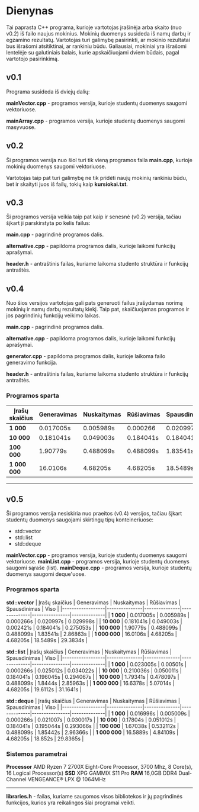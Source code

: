 #  Dienynas

Tai paprasta C++ programa, kurioje vartotojas įrašinėja arba skaito (nuo v0.2) iš failo naujus mokinius. Mokinių duomenys susideda iš namų darbų ir egzamino rezultatų. Vartotojas turi galimybę pasirinkti, ar mokinio rezultatai bus išrašomi atsitiktinai, ar rankiniu būdu. Galiausiai, mokiniai yra išrašomi lentelėje su galutiniais balais, kurie apskaičiuojami dviem būdais, pagal vartotojo pasirinkimą.

## v0.1
Programa susideda iš dviejų dalių:

**mainVector.cpp** - programos versija, kurioje studentų duomenys saugomi vektoriuose.

**mainArray.cpp** - programos versija, kurioje studentų duomenys saugomi masyvuose.

## v0.2
Ši programos versija nuo šiol turi tik vieną programos faila **main.cpp**, kurioje mokinių duomenys saugomi vektoriuose.

Vartotojas taip pat turi galimybę ne tik pridėti naujų mokinių rankiniu būdu, bet ir skaityti juos iš failų, tokių kaip **kursiokai.txt**.

## v0.3
Ši programos versija veikia taip pat kaip ir senesnė (v0.2) versija, tačiau šįkart ji parskirstyta po kelis failus:

**main.cpp** - pagrindinė programos dalis.

**alternative.cpp** - papildoma programos dalis, kurioje laikomi funkcijų aprašymai.

**header.h** - antraštinis failas, kuriame laikoma studento struktūra ir funkcijų antraštės.

## v0.4
Nuo šios versijos vartotojas gali pats generuoti failus įrašydamas norimą mokinių ir namų darbų rezultatų kiekį. Taip pat, skaičiuojamas programos ir jos pagrindinių funkcijų veikimo laikas.

**main.cpp** - pagrindinė programos dalis.

**alternative.cpp** - papildoma programos dalis, kurioje laikomi funkcijų aprašymai.

**generator.cpp** - papildoma programos dalis, kurioje laikoma failo generavimo funkcija.

**header.h** - antraštinis failas, kuriame laikoma studento struktūra ir funkcijų antraštės.

### Programos sparta

|  Įrašų skaičius  |  Generavimas  |  Nuskaitymas  |  Rūšiavimas  |  Spausdinimas  |     Viso     |
|------------------|---------------|---------------|--------------|----------------|--------------|
|  **1 000**       |  0.017005s    |  0.005989s    |  0.000266    |  0.020997s     |  0.029998s   |
|  **10 000**      |  0.181041s    |  0.049003s    |  0.184041s   |  0.184041s     |  0.275053s   |
|  **100 000**     |  1.90779s     |  0.488099s    |  0.488099s   |  1.83541s      |  2.86863s    |
|  **1 000 000**   |  16.0106s     |  4.68205s     |  4.68205s    |  18.5489s      |  29.3834s    |

---

## v0.5
Ši programos versija nesiskiria nuo praeitos (v0.4) versijos, tačiau šįkart studentų duomenys saugojami skirtingų tipų konteineriuose:

- std::vector
- std::list
- std::deque

**mainVector.cpp** - programos versija, kurioje studentų duomenys saugomi vektoriuose.
**mainList.cpp** - programos versija, kurioje studentų duomenys saugomi sąraše (list).
**mainDeque.cpp** - programos versija, kurioje studentų duomenys saugomi deque'uose.

### Programos sparta 

**std::vector**
|  Įrašų skaičius  |  Generavimas  |  Nuskaitymas  |  Rūšiavimas  |  Spausdinimas  |     Viso     |
|------------------|---------------|---------------|--------------|----------------|--------------|
|  **1 000**       |  0.017005s    |  0.005989s    |  0.000266s   |  0.020997s     |  0.029998s   |
|  **10 000**      |  0.181041s    |  0.049003s    |  0.002421s   |  0.184041s     |  0.275053s   |
|  **100 000**     |  1.90779s     |  0.488099s    |  0.488099s   |  1.83541s      |  2.86863s    |
|  **1 000 000**   |  16.0106s     |  4.68205s     |  4.68205s    |  18.5489s      |  29.3834s    |

**std::list**
|  Įrašų skaičius  |  Generavimas  |  Nuskaitymas  |  Rūšiavimas  |  Spausdinimas  |     Viso     |
|------------------|---------------|---------------|--------------|----------------|--------------|
|  **1 000**       |  0.023005s    |  0.00501s     |  0.000266s   |  0.025012s     |  0.034022s   |
|  **10 000**      |  0.210036s    |  0.050011s    |  0.184041s   |  0.196045s     |  0.294067s   |
|  **100 000**     |  1.79341s     |  0.478097s    |  0.488099s   |  1.8444s       |  2.85963s    |
|  **1 000 000**   |  16.6378s     |  5.07014s     |  4.68205s    |  19.6112s      |  31.1641s    |

**std::deque**
|  Įrašų skaičius  |  Generavimas  |  Nuskaitymas  |  Rūšiavimas  |  Spausdinimas  |     Viso     |
|------------------|---------------|---------------|--------------|----------------|--------------|
|  **1 000**       |  0.016996s    |  0.005009s    |  0.000266s   |  0.021007s     |  0.030017s   |
|  **10 000**      |  0.17804s     |  0.051012s    |  0.184041s   |  0.195044s     |  0.293066s   |
|  **100 000**     |  1.67038s     |  0.532112s    |  0.488099s   |  1.85442s      |  2.96366s    |
|  **1 000 000**   |  16.5889s     |  4.84109s     |  4.68205s    |  18.852s       |  29.8365s    |

### Sistemos parametrai

**Processor**	AMD Ryzen 7 2700X Eight-Core Processor, 3700 Mhz, 8 Core(s), 16 Logical Processor(s)
**SSD**     	XPG GAMMIX S11 Pro
**RAM**         16,0GB DDR4 Dual-Channel VENGEANCE® LPX @ 1064MHz

---

**libraries.h** - failas, kuriame saugomos visos bibliotekos ir jų pagrindinės funkcijos, kurios yra reikalingos šiai programai veikti.
